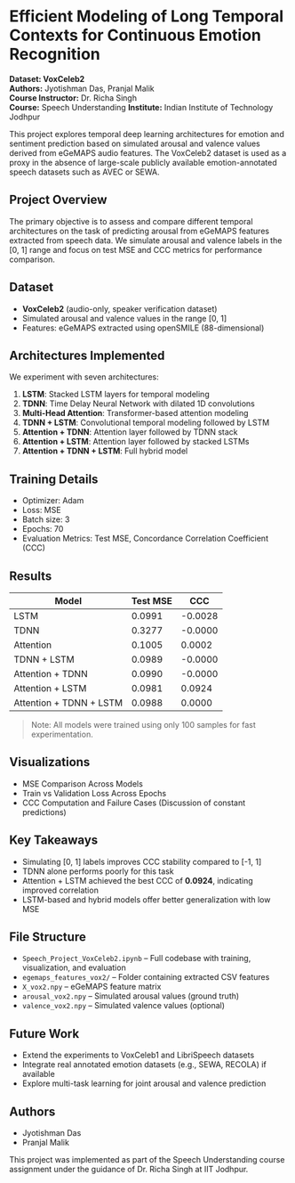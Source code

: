 
# Efficient Modeling of Long Temporal Contexts for Continuous Emotion Recognition  
**Dataset: VoxCeleb2**  
**Authors:** Jyotishman Das, Pranjal Malik  
**Course Instructor:** Dr. Richa Singh  
**Course:** Speech Understanding
**Institute:** Indian Institute of Technology Jodhpur  

This project explores temporal deep learning architectures for emotion and sentiment prediction based on simulated arousal and valence values derived from eGeMAPS audio features. The VoxCeleb2 dataset is used as a proxy in the absence of large-scale publicly available emotion-annotated speech datasets such as AVEC or SEWA.

## Project Overview

The primary objective is to assess and compare different temporal architectures on the task of predicting arousal from eGeMAPS features extracted from speech data. We simulate arousal and valence labels in the [0, 1] range and focus on test MSE and CCC metrics for performance comparison.

## Dataset

- **VoxCeleb2** (audio-only, speaker verification dataset)
- Simulated arousal and valence values in the range [0, 1]
- Features: eGeMAPS extracted using openSMILE (88-dimensional)

## Architectures Implemented

We experiment with seven architectures:

1. **LSTM**: Stacked LSTM layers for temporal modeling
2. **TDNN**: Time Delay Neural Network with dilated 1D convolutions
3. **Multi-Head Attention**: Transformer-based attention modeling
4. **TDNN + LSTM**: Convolutional temporal modeling followed by LSTM
5. **Attention + TDNN**: Attention layer followed by TDNN stack
6. **Attention + LSTM**: Attention layer followed by stacked LSTMs
7. **Attention + TDNN + LSTM**: Full hybrid model

## Training Details

- Optimizer: Adam
- Loss: MSE
- Batch size: 3
- Epochs: 70
- Evaluation Metrics: Test MSE, Concordance Correlation Coefficient (CCC)

## Results

| Model                      | Test MSE | CCC     |
|---------------------------|----------|---------|
| LSTM                      | 0.0991   | -0.0028 |
| TDNN                      | 0.3277   | -0.0000 |
| Attention                 | 0.1005   |  0.0002 |
| TDNN + LSTM               | 0.0989   | -0.0000 |
| Attention + TDNN          | 0.0990   | -0.0000 |
| Attention + LSTM          | 0.0981   |  0.0924 |
| Attention + TDNN + LSTM   | 0.0988   |  0.0000 |

> Note: All models were trained using only 100 samples for fast experimentation.

## Visualizations

- MSE Comparison Across Models
- Train vs Validation Loss Across Epochs
- CCC Computation and Failure Cases (Discussion of constant predictions)

## Key Takeaways

- Simulating [0, 1] labels improves CCC stability compared to [-1, 1]
- TDNN alone performs poorly for this task
- Attention + LSTM achieved the best CCC of **0.0924**, indicating improved correlation
- LSTM-based and hybrid models offer better generalization with low MSE

## File Structure

- `Speech_Project_VoxCeleb2.ipynb` – Full codebase with training, visualization, and evaluation
- `egemaps_features_vox2/` – Folder containing extracted CSV features
- `X_vox2.npy` – eGeMAPS feature matrix
- `arousal_vox2.npy` – Simulated arousal values (ground truth)
- `valence_vox2.npy` – Simulated valence values (optional)

## Future Work

- Extend the experiments to VoxCeleb1 and LibriSpeech datasets
- Integrate real annotated emotion datasets (e.g., SEWA, RECOLA) if available
- Explore multi-task learning for joint arousal and valence prediction

## Authors

- Jyotishman Das
- Pranjal Malik  

This project was implemented as part of the Speech Understanding course assignment under the guidance of Dr. Richa Singh at IIT Jodhpur.